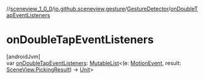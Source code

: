 //[sceneview_1_0_0](../../../index.md)/[io.github.sceneview.gesture](../index.md)/[GestureDetector](index.md)/[onDoubleTapEventListeners](on-double-tap-event-listeners.md)

# onDoubleTapEventListeners

[androidJvm]\
var [onDoubleTapEventListeners](on-double-tap-event-listeners.md): [MutableList](https://kotlinlang.org/api/latest/jvm/stdlib/kotlin.collections/-mutable-list/index.html)&lt;(e: [MotionEvent](https://developer.android.com/reference/kotlin/android/view/MotionEvent.html), result: [SceneView.PickingResult](../../io.github.sceneview/-scene-view/-picking-result/index.md)) -&gt; [Unit](https://kotlinlang.org/api/latest/jvm/stdlib/kotlin/-unit/index.html)&gt;

